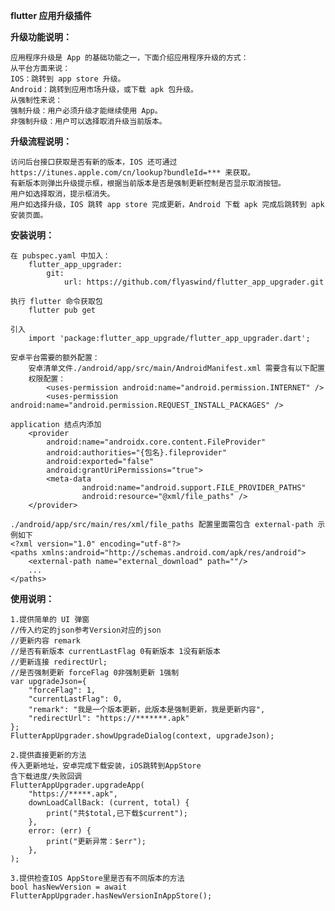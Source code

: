 **flutter 应用升级插件**

**升级功能说明：**

	应用程序升级是 App 的基础功能之一，下面介绍应用程序升级的方式：
	从平台方面来说：
	IOS：跳转到 app store 升级。
	Android：跳转到应用市场升级，或下载 apk 包升级。
	从强制性来说：
	强制升级：用户必须升级才能继续使用 App。
	非强制升级：用户可以选择取消升级当前版本。

**升级流程说明：**

	访问后台接口获取是否有新的版本，IOS 还可通过https://itunes.apple.com/cn/lookup?bundleId=*** 来获取。
	有新版本则弹出升级提示框，根据当前版本是否是强制更新控制是否显示取消按钮。
	用户如选择取消，提示框消失。
	用户如选择升级，IOS 跳转 app store 完成更新，Android 下载 apk 完成后跳转到 apk 安装页面。

**安装说明：**

	在 pubspec.yaml 中加入：
		flutter_app_upgrader:
			git:
				url: https://github.com/flyaswind/flutter_app_upgrader.git

	执行 flutter 命令获取包
		flutter pub get

	引入
		import 'package:flutter_app_upgrade/flutter_app_upgrader.dart';

	安卓平台需要的额外配置：
		安卓清单文件./android/app/src/main/AndroidManifest.xml 需要含有以下配置
		权限配置：
			<uses-permission android:name="android.permission.INTERNET" />
			<uses-permission android:name="android.permission.REQUEST_INSTALL_PACKAGES" />

	application 结点内添加
		<provider
			android:name="androidx.core.content.FileProvider"
			android:authorities="{包名}.fileprovider"
			android:exported="false"
			android:grantUriPermissions="true">
			<meta-data
					android:name="android.support.FILE_PROVIDER_PATHS"
					android:resource="@xml/file_paths" />
		</provider>

	./android/app/src/main/res/xml/file_paths 配置里面需包含 external-path 示例如下
	<?xml version="1.0" encoding="utf-8"?>
	<paths xmlns:android="http://schemas.android.com/apk/res/android">
		<external-path name="external_download" path=""/>
		...
	</paths>

**使用说明：**

	1.提供简单的 UI 弹窗
    //传入约定的json参考Version对应的json
    //更新内容 remark
    //是否有新版本 currentLastFlag 0有新版本 1没有新版本
    //更新连接 redirectUrl;
    //是否强制更新 forceFlag 0非强制更新 1强制
    var upgradeJson={
		"forceFlag": 1,
		"currentLastFlag": 0,
		"remark": "我是一个版本更新，此版本是强制更新，我是更新内容",
		"redirectUrl": "https://*******.apk"
    };
    FlutterAppUpgrader.showUpgradeDialog(context, upgradeJson);

    2.提供直接更新的方法
    传入更新地址，安卓完成下载安装，iOS跳转到AppStore
    含下载进度/失败回调
    FlutterAppUpgrader.upgradeApp(
    	"https://*****.apk",
        downLoadCallBack: (current, total) {
        	print("共$total,已下载$current");
        },
        error: (err) {
        	print("更新异常：$err");
        },
    );

    3.提供检查IOS AppStore里是否有不同版本的方法
    bool hasNewVersion = await FlutterAppUpgrader.hasNewVersionInAppStore();


